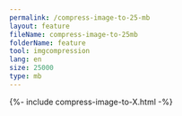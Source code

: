 ```yaml
---
permalink: /compress-image-to-25-mb
layout: feature
fileName: compress-image-to-25mb
folderName: feature
tool: imgcompression
lang: en
size: 25000
type: mb
---
```


{%- include compress-image-to-X.html -%}
